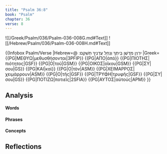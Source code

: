 ```yaml
---
title: "Psalm 36:8"
book: "Psalm"
chapter: 36
verse: 8
---
```

![[/Greek/Psalm/036/Psalm-036-008G.md#Text]]
![[/Hebrew/Psalm/036/Psalm-036-008H.md#Text]]

{{Infobox Psalm/Verse 
|Hebrew=@
יִרְוְיֻן
מִדֶּשֶׁן
בֵּיתֶךָ
וְנַחַל
עֲדָנֶיךָ
תַשְׁקֵם
׃
|Greek={{PG|ΜΕΘΥΩ|μεθυσθήσονται|3PFIP}} {{PG|ΑΠΟ|ἀπὸ}} {{PG|ΠΙΟΤΗΣ|πιότητος|GSF}} {{PG|Ο|τοῦ|GSM}} {{PG|ΟΙΚΟΣ|οἴκου|GSM}} {{PG|ΣΥ|σου|GS}} {{PG|ΚΑΙ|καὶ}} {{PG|Ο|τὸν|ASM}} {{PG|ΧΕΙΜΑΡΡΟΣ|χειμάρρουν|ASM}} {{PG|Ο|τῆς|GSF}} {{PG|ΤΡΥΦΗ|τρυφῆς|GSF}} {{PG|ΣΥ|σου|GS}} {{PG|ΠΟΤΙΖΩ|ποτιεῖς|2SFIA}} {{PG|ΑΥΤΟΣ|αὐτούς|APM}}
}}

## Analysis

#### Words

#### Phrases

#### Concepts

## Reflections
